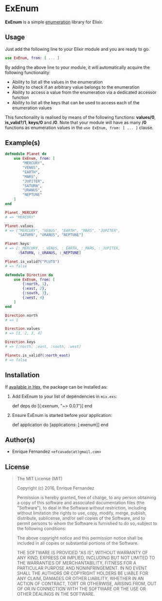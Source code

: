# ExEnum

**ExEnum** is a simple [enumeration](https://en.wikipedia.org/wiki/Enumeration)
library for Elixir.


## Usage

Just add the following line to your Elixir module and you are ready to go.

```elixir
use ExEnum, from: [ ... ]
```

By adding the above line to your module, it will automatically acquire the
following functionality:

- Ability to list all the values in the enumeration
- Ability to check if an arbitrary value belongs to the enumeration
- Ability to access a value from the enumeration via a dedicated accessor
function
- Ability to list all the keys that can be used to access each of the
enumeration values

This functionality is realised by means of the following functions: **values/0**,
**is_valid?/1**, **keys/0** and **<key>/0**. Note that your module will have as many
**<key>/0** functions as enumeration values in the `use ExEnum, from: [ ... ]`
clause.


## Example(s)

```elixir
defmodule Planet do
    use ExEnum, from: [
        "MERCURY",
        "VENUS",
        "EARTH",
        "MARS",
        "JUPITER",
        "SATURN",
        "URANUS",
        "NEPTUNE"
    ]
end

Planet._MERCURY
# => "MERCURY"

Planet.values
# => ["MERCURY", "VENUS", "EARTH", "MARS", "JUPITER",
      "SATURN", "URANUS", "NEPTUNE"]

Planet.keys
# => [:_MERCURY, :_VENUS, :_EARTH, :_MARS, :_JUPITER,
      :SATURN, :_URANUS, :_NEPTUNE]

Planet.is_valid?("PLUTO")
# => false
```

```elixir
defmodule Direction do
    use ExEnum, from: [
        {:north, 1},
        {:east, 2},
        {:south, 3},
        {:west, 4}
    ]
end

Direction.north
# => 1

Direction.values
# => [1, 2, 3, 4]

Direction.keys
# => [:north, :east, :south, :west]

Planets.is_valid?(:north_east)
# => false
```


## Installation

If [available in Hex](https://hex.pm/docs/publish), the package can be installed as:

  1. Add ExEnum to your list of dependencies in `mix.exs`:

        def deps do
          [{:exenum, "~> 0.0.1"}]
        end

  2. Ensure ExEnum is started before your application:

        def application do
          [applications: [:exenum]]
        end


## Author(s)

- Enrique Fernandez `<efcasado(at)gmail.com>`


## License

> The MIT License (MIT)
>
> Copyright (c) 2016, Enrique Fernandez
>
> Permission is hereby granted, free of charge, to any person obtaining a copy
> of this software and associated documentation files (the "Software"), to deal
> in the Software without restriction, including without limitation the rights
> to use, copy, modify, merge, publish, distribute, sublicense, and/or sell
> copies of the Software, and to permit persons to whom the Software is
> furnished to do so, subject to the following conditions:
>
> The above copyright notice and this permission notice shall be included in
> all copies or substantial portions of the Software.
>
> THE SOFTWARE IS PROVIDED "AS IS", WITHOUT WARRANTY OF ANY KIND, EXPRESS OR
> IMPLIED, INCLUDING BUT NOT LIMITED TO THE WARRANTIES OF MERCHANTABILITY,
> FITNESS FOR A PARTICULAR PURPOSE AND NONINFRINGEMENT. IN NO EVENT SHALL THE
> AUTHORS OR COPYRIGHT HOLDERS BE LIABLE FOR ANY CLAIM, DAMAGES OR OTHER
> LIABILITY, WHETHER IN AN ACTION OF CONTRACT, TORT OR OTHERWISE, ARISING FROM,
> OUT OF OR IN CONNECTION WITH THE SOFTWARE OR THE USE OR OTHER DEALINGS IN
> THE SOFTWARE.
